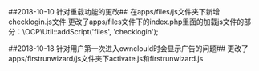 ##2018-10-10 针对重载功能的更改##
在apps/files/js文件夹下新增checklogin.js文件
更改了apps/files文件下的index.php里面的加载js文件的部分：\OCP\Util::addScript('files', 'checklogin');

##2018-10-18 针对用户第一次进入ownclould时会显示广告的问题##
更改了apps/firstrunwizard/js文件夹下activate.js和firstrunwizard.js
